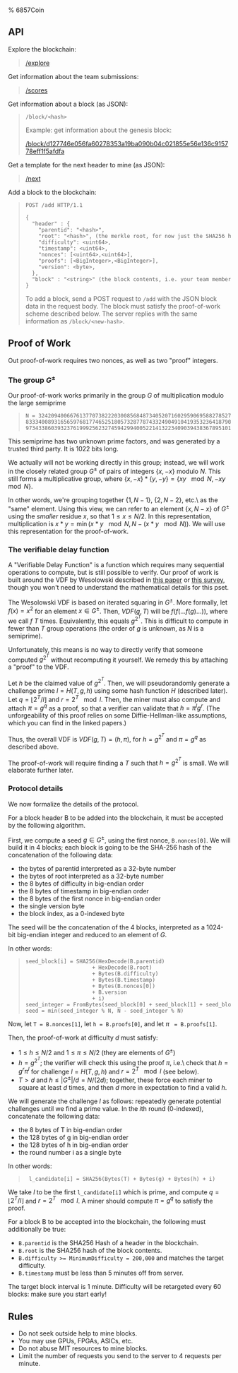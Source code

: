 % 6857Coin

[//]: <> (Build with `pandoc index.md -o index.html`)

<style> body{width: 640px; padding: 40px;} code{white-space: pre;} </style>

## API

Explore the blockchain:

> [/explore](/explore)

Get information about the team submissions:

> [/scores](/scores)

Get information about a block (as JSON):

>     /block/<hash>
>
> Example: get information about the genesis block:
>
> [/block/d127746e056fa60278353a19ba090b04c021855e56e136c915778eff1f5afdfa](/block/d127746e056fa60278353a19ba090b04c021855e56e136c915778eff1f5afdfa)

Get a template for the next header to mine (as JSON):

> [/next](/next)

Add a block to the blockchain:

>     POST /add HTTP/1.1
>
>     {
>       "header" : {
>         "parentid": "<hash>",
>         "root": "<hash>", (the merkle root, for now just the SHA256 hash of the block data string)
>         "difficulty": <uint64>,
>         "timestamp": <uint64>,
>         "nonces": [<uint64>,<uint64>],
>         "proofs": [<BigInteger>,<BigInteger>],
>         "version": <byte>,
>       },
>       "block" : "<string>" (the block contents, i.e. your team members separated by commas)
>     }
>
> To add a block, send a POST request to `/add` with the JSON block data in the request body. The block must satisfy the proof-of-work scheme described below.
> The server replies with the same information as `/block/<new-hash>`.

## Proof of Work

Out proof-of-work requires two nonces, as well as two "proof" integers.

### The group $G^\pm$

Our proof-of-work works primarily in the group $G$ of multiplication modulo the large
semiprime

>     N = 3242094006676137707382220300856848734052071602959069588278527694894664709854063485225194595558150551
>     83334008931656597681774652518057328778743324904910419353236418790907181809833354759999540435699898241593
>     97343386039323761999256232745942994005221413223409039438367895101615370225200842862162707097865077364897

This semiprime has two unknown prime factors, and was generated by a trusted
third party. It is 1022 bits long.

We actually will not be working directly in this group; instead, we will work in
the closely related group $G^\pm$ of pairs of integers $\{x, -x\}$ modulo $N$.
This still forms a multiplicative group, where $\{x, -x\} * \{y, -y\} = \{xy \
\mod N, -xy \ \mod N\}$.

In other words, we're grouping together $\{1, N-1\}$, $\{2, N-2\}$, etc.\ as the
"same" element. Using this view, we can refer to an element $\{x, N-x\}$ of $G^\pm$ using the
*smaller* residue $x$, so that $1 \le x \le N/2$. In this representation,
multiplication is $x * y = \min(x * y \ \mod N, N - (x * y \ \mod N))$. We will
use this representation for the proof-of-work.

### The verifiable delay function

A "Verifiable Delay Function" is a function which requires many sequential
operations to compute, but is still possible to verify. Our proof of work is
built around the VDF by Wesolowski described in [this
paper](https://eprint.iacr.org/2018/623) or [this
survey](https://crypto.stanford.edu/~dabo/pubs/abstracts/VDFsurvey.html), though
you won't need to understand the mathematical details for this pset.

The Wesolowski VDF is based on iterated squaring in $G^{\pm}$. More formally,
let $f(x) = x^2$ for an element $x \in G^\pm$. Then, $VDF(g, T)$ will be
$f(f(\ldots f(g) \ldots))$, where we call $f$ $T$ times. Equivalently, this
equals $g^{2^{T}}$. This is difficult to compute in fewer than $T$ group
operations (the order of $g$ is unknown, as $N$ is a semiprime).

Unfortunately, this means is no way to directly verify that someone
computed $g^{2^T}$ without recomputing it yourself. We remedy this by attaching
a "proof" to the VDF.

Let $h$ be the claimed value of $g^{2^T}$. Then, we will
pseudorandomly generate a challenge prime $l = H(T, g, h)$ using some hash
function $H$ (described later). Let $q = \lfloor 2^T/l \rfloor$ and $r = 2^T \
\mod l$. Then, the miner must also compute and attach $\pi = g^q$ as a proof, so
that a verifier can validate that $h = \pi^l g^r$. (The unforgeability of this
proof relies on some Diffie-Hellman-like assumptions, which you can find in the
linked papers.)

Thus, the overall VDF is $VDF(g, T) = (h, \pi)$, for $h = g^{2^{T}}$ and $\pi =
g^q$ as described above.

The proof-of-work will require finding a $T$ such that $h = g^{2^{T}}$ is small. We will
elaborate further later.

### Protocol details

We now formalize the details of the protocol.

For a block header B to be added into the blockchain, it must be accepted by the following algorithm.

First, we compute a seed $g \in G^\pm$, using the first nonce, `B.nonces[0]`. We
will build it in 4 blocks; each block is going to be the SHA-256 hash of the
concatenation of the following data:

* the bytes of parentid interpreted as a 32-byte number
* the bytes of root interpreted as a 32-byte number
* the 8 bytes of difficulty in big-endian order
* the 8 bytes of timestamp in big-endian order
* the 8 bytes of the first nonce in big-endian order
* the single version byte
* the block index, as a 0-indexed byte

The seed will be the concatenation of the 4 blocks, interpreted as a 1024-bit
big-endian integer and reduced to an element of $G$.

In other words:

>     seed_block[i] = SHA256(HexDecode(B.parentid)
>                          + HexDecode(B.root)
>                          + Bytes(B.difficulty)
>                          + Bytes(B.timestamp)
>                          + Bytes(B.nonces[0])
>                          + B.version
>                          + i)
>     seed_integer = FromBytes(seed_block[0] + seed_block[1] + seed_block[2] + seed_block[3])
>     seed = min(seed_integer % N, N - seed_integer % N)

Now, let `T = B.nonces[1]`, let `h = B.proofs[0]`, and let $\pi$ ` = B.proofs[1]`.

Then, the proof-of-work at difficulty $d$ must satisfy:

* $1 \le h \le N/2$ and $1 \le \pi \le N/2$ (they are elements of $G^\pm$)
* $h = g^{2^T}$; the verifier will check this using the proof $\pi$, i.e.\ check
  that $h = g^r \pi^l$ for challenge $l = H(T, g, h)$ and $r = 2^T \ \mod l$
  (see below).
* $T > d$ and $h \le |G^\pm|/d = N/(2d)$; together, these force each miner to
  square at least $d$ times, and then $d$ more in expectation to find a valid
  $h$.

We will generate the challenge $l$ as follows: repeatedly generate potential
challenges until we find a prime value. In the $i$th round (0-indexed),
concatenate the following data:

* the 8 bytes of T in big-endian order
* the 128 bytes of g in big-endian order
* the 128 bytes of h in big-endian order
* the round number i as a single byte

In other words:

>      l_candidate[i] = SHA256(Bytes(T) + Bytes(g) + Bytes(h) + i)

We take $l$ to be the first `l_candidate[i]` which is prime, and compute $q =
\lfloor 2^T / l \rfloor$ and $r = 2^T \ \mod l$. A miner should compute $\pi =
g^q$ to satisfy the proof.

For a block B to be accepted into the blockchain, the following must
additionally be true:

* `B.parentid` is the SHA256 Hash of a header in the blockchain.
* `B.root` is the SHA256 hash of the block contents.
* `B.difficulty >= MinimumDifficulty = 200,000` and matches the target difficulty.
* `B.timestamp` must be less than 5 minutes off from server.

The target block interval is 1 minute. Difficulty will be retargeted every 60 blocks: make sure you start early!

## Rules
* Do not seek outside help to mine blocks.
* You may use GPUs, FPGAs, ASICs, etc.
* Do not abuse MIT resources to mine blocks.
* Limit the number of requests you send to the server to 4 requests per minute.
